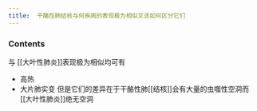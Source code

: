 ```yaml
---
title:  干酪性肺结核与何疾病的表现极为相似又该如何区分它们
--- 
```


### Contents
与 [[大叶性肺炎]]表现极为相似均可有
- 高热
- 大片肺实变
但是它们的差异在于干酪性肺[[结核]]会有大量的虫噬性空洞而[[大叶性肺炎]]绝无空洞

